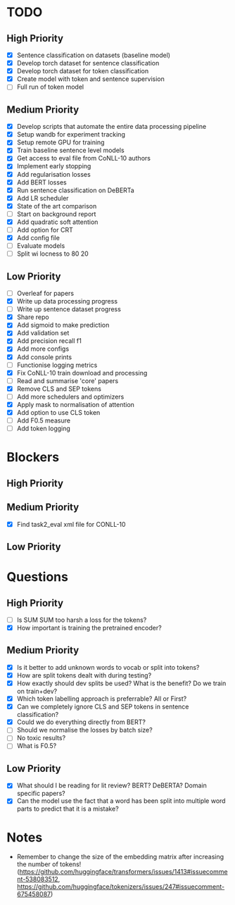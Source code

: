 # TODO

## High Priority

- [X] Sentence classification on datasets (baseline model)
- [X] Develop torch dataset for sentence classification
- [X] Develop torch dataset for token classification
- [X] Create model with token and sentence supervision
- [ ] Full run of token model

## Medium Priority

- [X] Develop scripts that automate the entire data processing pipeline
- [X] Setup wandb for experiment tracking
- [X] Setup remote GPU for training
- [X] Train baseline sentence level models
- [X] Get access to eval file from CoNLL-10 authors
- [X] Implement early stopping
- [X] Add regularisation losses
- [X] Add BERT losses
- [X] Run sentence classification on DeBERTa
- [X] Add LR scheduler
- [X] State of the art comparison
- [ ] Start on background report
- [X] Add quadratic soft attention
- [ ] Add option for CRT
- [X] Add config file
- [ ] Evaluate models
- [ ] Split wi locness to 80 20

## Low Priority

- [ ] Overleaf for papers
- [X] Write up data processing progress
- [ ] Write up sentence dataset progress
- [X] Share repo
- [X] Add sigmoid to make prediction
- [X] Add validation set
- [X] Add precision recall f1
- [X] Add more configs
- [X] Add console prints
- [ ] Functionise logging metrics
- [X] Fix CoNLL-10 train download and processing
- [ ] Read and summarise 'core' papers
- [X] Remove CLS and SEP tokens
- [ ] Add more schedulers and optimizers
- [X] Apply mask to normalisation of attention
- [X] Add option to use CLS token
- [ ] Add F0.5 measure
- [ ] Add token logging

# Blockers

## High Priority


## Medium Priority

- [X] Find task2_eval xml file for CONLL-10 

## Low Priority


# Questions

## High Priority

- [ ] Is SUM SUM too harsh a loss for the tokens?
- [X] How important is training the pretrained encoder?

## Medium Priority

- [X] Is it better to add unknown words to vocab or split into tokens?
- [X] How are split tokens dealt with during testing?
- [X] How exactly should dev splits be used? What is the benefit? Do we train on train+dev?
- [X] Which token labelling approach is preferrable? All or First?
- [X] Can we completely ignore CLS and SEP tokens in sentence classification?
- [X] Could we do everything directly from BERT?
- [ ] Should we normalise the losses by batch size?
- [ ] No toxic results?
- [ ] What is F0.5?

## Low Priority

- [X] What should I be reading for lit review? BERT? DeBERTA? Domain specific papers?
- [X] Can the model use the fact that a word has been split into multiple word parts to predict that it is a mistake?

# Notes

- Remember to change the size of the embedding matrix after increasing the number of tokens! (https://github.com/huggingface/transformers/issues/1413#issuecomment-538083512, https://github.com/huggingface/tokenizers/issues/247#issuecomment-675458087)
